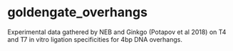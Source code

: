 # goldengate_overhangs
Experimental data gathered by NEB and Ginkgo (Potapov et al 2018) on T4 and T7 in vitro ligation specificities for 4bp DNA overhangs.

